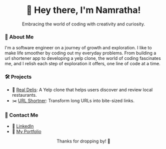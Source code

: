 <div align="center">
  <h1><span class="wave">👋</span> Hey there, I'm Namratha!</h1>
  <p>Embracing the world of coding with creativity and curiosity.</p>
</div>

### 🌸 About Me

I'm a software engineer on a journey of growth and exploration. I like to make life smoother by coding out my everyday problems. From building a url shortener app to developing a yelp clone, the world of coding fascinates me, and I relish each step of exploration it offers, one line of code at a time.

### 🛠️ Projects

- 🍔 [Real Delis](https://github.com/namratha10/yelp-clone): A Yelp clone that helps users discover and review local restaurants.
- ✂️ [URL Shortner](https://github.com/namratha10/url-shortener): Transform long URLs into bite-sized links.

### :speech_balloon: Contact Me

- 🔗 [LinkedIn](https://www.linkedin.com/in/namratha-nr10/)
- 🎨 [My Portfolio](https://namratha.wiki/)

<div align="center">
  <p>Thanks for dropping by! 🌟</p>
</div>
